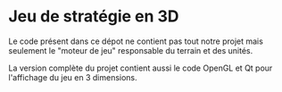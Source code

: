 # Jeu de stratégie en 3D

Le code présent dans ce dépot ne contient pas tout notre projet mais seulement le "moteur de jeu" responsable du terrain et des unités.

La version complète du projet contient aussi le code OpenGL et Qt pour l'affichage du jeu en 3 dimensions.
